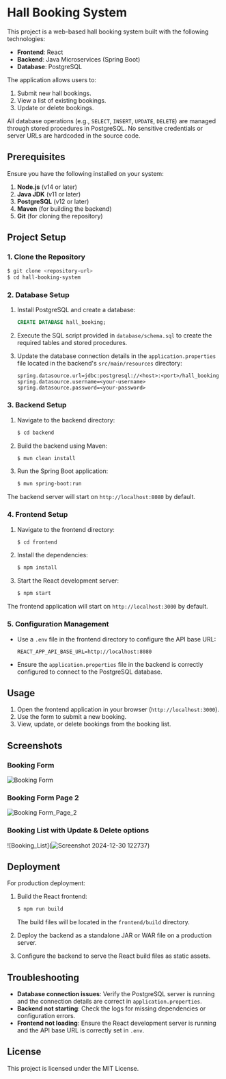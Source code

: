 # Hall Booking System

This project is a web-based hall booking system built with the following technologies:

- **Frontend**: React
- **Backend**: Java Microservices (Spring Boot)
- **Database**: PostgreSQL

The application allows users to:
1. Submit new hall bookings.
2. View a list of existing bookings.
3. Update or delete bookings.

All database operations (e.g., `SELECT`, `INSERT`, `UPDATE`, `DELETE`) are managed through stored procedures in PostgreSQL. No sensitive credentials or server URLs are hardcoded in the source code.

## Prerequisites

Ensure you have the following installed on your system:

1. **Node.js** (v14 or later)
2. **Java JDK** (v11 or later)
3. **PostgreSQL** (v12 or later)
4. **Maven** (for building the backend)
5. **Git** (for cloning the repository)

## Project Setup

### 1. Clone the Repository

```bash
$ git clone <repository-url>
$ cd hall-booking-system
```

### 2. Database Setup

1. Install PostgreSQL and create a database:
   ```sql
   CREATE DATABASE hall_booking;
   ```

2. Execute the SQL script provided in `database/schema.sql` to create the required tables and stored procedures.

3. Update the database connection details in the `application.properties` file located in the backend's `src/main/resources` directory:
   ```properties
   spring.datasource.url=jdbc:postgresql://<host>:<port>/hall_booking
   spring.datasource.username=<your-username>
   spring.datasource.password=<your-password>
   ```

### 3. Backend Setup

1. Navigate to the backend directory:
   ```bash
   $ cd backend
   ```

2. Build the backend using Maven:
   ```bash
   $ mvn clean install
   ```

3. Run the Spring Boot application:
   ```bash
   $ mvn spring-boot:run
   ```

The backend server will start on `http://localhost:8080` by default.

### 4. Frontend Setup

1. Navigate to the frontend directory:
   ```bash
   $ cd frontend
   ```

2. Install the dependencies:
   ```bash
   $ npm install
   ```

3. Start the React development server:
   ```bash
   $ npm start
   ```

The frontend application will start on `http://localhost:3000` by default.

### 5. Configuration Management

- Use a `.env` file in the frontend directory to configure the API base URL:
  ```env
  REACT_APP_API_BASE_URL=http://localhost:8080
  ```

- Ensure the `application.properties` file in the backend is correctly configured to connect to the PostgreSQL database.

## Usage

1. Open the frontend application in your browser (`http://localhost:3000`).
2. Use the form to submit a new booking.
3. View, update, or delete bookings from the booking list.

## Screenshots

### Booking Form
![Booking Form]([screenshots/booking_form.png](https://github.com/anujkadam-ves/Hall_Booking/blob/main/Screenshot%202024-12-30%20121432.png?raw=true))

### Booking Form Page 2
![Booking Form_Page_2]([screenshots/booking_list.png](https://github.com/anujkadam-ves/Hall_Booking/blob/main/Screenshot%202024-12-30%20121535.png?raw=true))

### Booking List with Update & Delete options
![Booking_List](![Screenshot 2024-12-30 122737](https://github.com/user-attachments/assets/260beb55-fe4c-46fa-9dde-9fc0ea49f779))

## Deployment

For production deployment:

1. Build the React frontend:
   ```bash
   $ npm run build
   ```
   The build files will be located in the `frontend/build` directory.

2. Deploy the backend as a standalone JAR or WAR file on a production server.

3. Configure the backend to serve the React build files as static assets.

## Troubleshooting

- **Database connection issues**: Verify the PostgreSQL server is running and the connection details are correct in `application.properties`.
- **Backend not starting**: Check the logs for missing dependencies or configuration errors.
- **Frontend not loading**: Ensure the React development server is running and the API base URL is correctly set in `.env`.

## License

This project is licensed under the MIT License.
